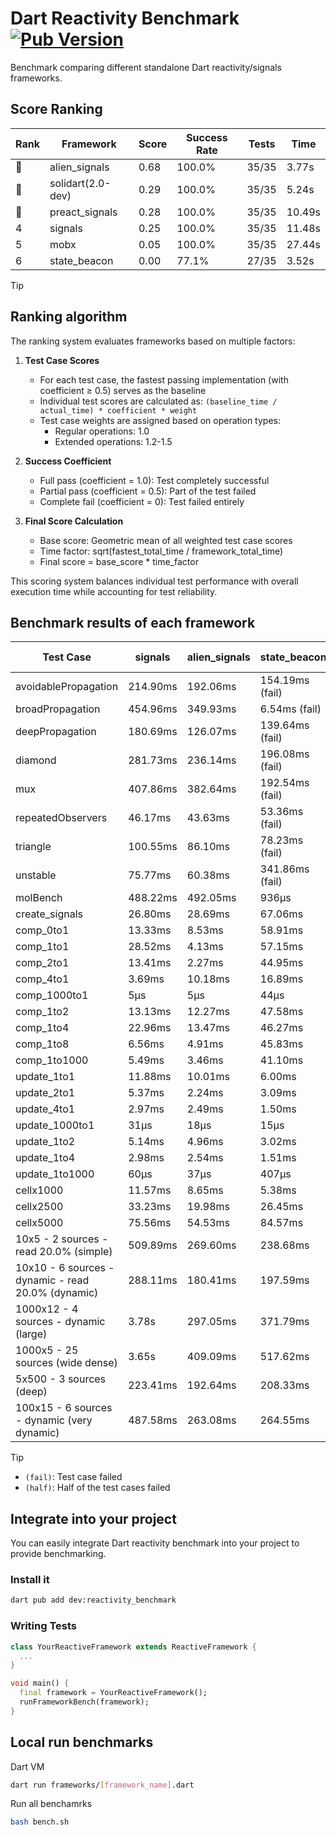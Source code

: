# Dart Reactivity Benchmark [![Pub Version](https://img.shields.io/pub/v/reactivity_benchmark)](https://pub.dev/packages/reactivity_benchmark)

Benchmark comparing different standalone Dart reactivity/signals frameworks.

## Score Ranking

<!-- ranking start -->
| Rank | Framework | Score | Success Rate | Tests | Time |
|------|-----------|-------|--------------|-------|------|
| 🥇 | alien_signals | 0.68 | 100.0% | 35/35 | 3.77s |
| 🥈 | solidart(2.0-dev) | 0.29 | 100.0% | 35/35 | 5.24s |
| 🥉 | preact_signals | 0.28 | 100.0% | 35/35 | 10.49s |
| 4 | signals | 0.25 | 100.0% | 35/35 | 11.48s |
| 5 | mobx | 0.05 | 100.0% | 35/35 | 27.44s |
| 6 | state_beacon | 0.00 | 77.1% | 27/35 | 3.52s |

<!-- ranking end -->

> [!TIP]
> ## Ranking algorithm
>
> The ranking system evaluates frameworks based on multiple factors:
>
> 1. **Test Case Scores**
>    - For each test case, the fastest passing implementation (with coefficient ≥ 0.5) serves as the baseline
>    - Individual test scores are calculated as: `(baseline_time / actual_time) * coefficient * weight`
>    - Test case weights are assigned based on operation types:
>      - Regular operations: 1.0
>      - Extended operations: 1.2-1.5
>
> 2. **Success Coefficient**
>    - Full pass (coefficient = 1.0): Test completely successful
>    - Partial pass (coefficient = 0.5): Part of the test failed
>    - Complete fail (coefficient = 0): Test failed entirely
>
> 3. **Final Score Calculation**
>    - Base score: Geometric mean of all weighted test case scores
>    - Time factor: sqrt(fastest_total_time / framework_total_time)
>    - Final score = base_score * time_factor
>
> This scoring system balances individual test performance with overall execution time while accounting for test reliability.

## Benchmark results of each framework

<!-- test-case start -->
| Test Case | signals | alien_signals | state_beacon | solidart(2.0-dev) | preact_signals | mobx |
|---|---|---|---|---|---|---|
| avoidablePropagation | 214.90ms | 192.06ms | 154.19ms (fail) | 259.18ms | 202.73ms | 2.34s |
| broadPropagation | 454.96ms | 349.93ms | 6.54ms (fail) | 485.49ms | 458.14ms | 4.38s |
| deepPropagation | 180.69ms | 126.07ms | 139.64ms (fail) | 166.41ms | 178.95ms | 1.53s |
| diamond | 281.73ms | 236.14ms | 196.08ms (fail) | 343.62ms | 279.06ms | 2.41s |
| mux | 407.86ms | 382.64ms | 192.54ms (fail) | 428.26ms | 393.86ms | 1.81s |
| repeatedObservers | 46.17ms | 43.63ms | 53.36ms (fail) | 80.71ms | 40.17ms | 237.51ms |
| triangle | 100.55ms | 86.10ms | 78.23ms (fail) | 112.25ms | 102.02ms | 792.10ms |
| unstable | 75.77ms | 60.38ms | 341.86ms (fail) | 97.17ms | 74.27ms | 341.63ms |
| molBench | 488.22ms | 492.05ms | 936μs | 500.89ms | 485.50ms | 584.47ms |
| create_signals | 26.80ms | 28.69ms | 67.06ms | 79.28ms | 5.40ms | 82.11ms |
| comp_0to1 | 13.33ms | 8.53ms | 58.91ms | 24.77ms | 18.06ms | 38.50ms |
| comp_1to1 | 28.52ms | 4.13ms | 57.15ms | 48.63ms | 10.91ms | 17.73ms |
| comp_2to1 | 13.41ms | 2.27ms | 44.95ms | 23.91ms | 11.64ms | 21.07ms |
| comp_4to1 | 3.69ms | 10.18ms | 16.89ms | 15.08ms | 11.91ms | 25.63ms |
| comp_1000to1 | 5μs | 5μs | 44μs | 18μs | 4μs | 35μs |
| comp_1to2 | 13.13ms | 12.27ms | 47.58ms | 37.61ms | 27.11ms | 31.09ms |
| comp_1to4 | 22.96ms | 13.47ms | 46.27ms | 20.45ms | 23.82ms | 28.23ms |
| comp_1to8 | 6.56ms | 4.91ms | 45.83ms | 19.60ms | 13.40ms | 24.61ms |
| comp_1to1000 | 5.49ms | 3.46ms | 41.10ms | 14.00ms | 5.22ms | 15.60ms |
| update_1to1 | 11.88ms | 10.01ms | 6.00ms | 19.56ms | 8.29ms | 25.11ms |
| update_2to1 | 5.37ms | 2.24ms | 3.09ms | 8.05ms | 4.34ms | 10.86ms |
| update_4to1 | 2.97ms | 2.49ms | 1.50ms | 4.09ms | 2.12ms | 6.76ms |
| update_1000to1 | 31μs | 18μs | 15μs | 40μs | 20μs | 68μs |
| update_1to2 | 5.14ms | 4.96ms | 3.02ms | 8.53ms | 4.08ms | 10.81ms |
| update_1to4 | 2.98ms | 2.54ms | 1.51ms | 4.10ms | 2.12ms | 6.93ms |
| update_1to1000 | 60μs | 37μs | 407μs | 150μs | 43μs | 173μs |
| cellx1000 | 11.57ms | 8.65ms | 5.38ms | 11.97ms | 9.73ms | 74.60ms |
| cellx2500 | 33.23ms | 19.98ms | 26.45ms | 34.50ms | 37.06ms | 250.21ms |
| cellx5000 | 75.56ms | 54.53ms | 84.57ms | 78.89ms | 97.26ms | 537.48ms |
| 10x5 - 2 sources - read 20.0% (simple) | 509.89ms | 269.60ms | 238.68ms | 349.62ms | 515.98ms | 2.07s |
| 10x10 - 6 sources - dynamic - read 20.0% (dynamic) | 288.11ms | 180.41ms | 197.59ms | 247.33ms | 296.20ms | 1.53s |
| 1000x12 - 4 sources - dynamic (large) | 3.78s | 297.05ms | 371.79ms | 463.05ms | 3.71s | 1.89s |
| 1000x5 - 25 sources (wide dense) | 3.65s | 409.09ms | 517.62ms | 612.05ms | 2.75s | 3.48s |
| 5x500 - 3 sources (deep) | 223.41ms | 192.64ms | 208.33ms | 253.61ms | 240.73ms | 1.14s |
| 100x15 - 6 sources - dynamic (very dynamic) | 487.58ms | 263.08ms | 264.55ms | 388.90ms | 473.40ms | 1.71s |

<!-- test-case end -->

> [!TIP]
> - `(fail)`: Test case failed
> - `(half)`: Half of the test cases failed

## Integrate into your project

You can easily integrate Dart reactivity benchmark into your project to provide benchmarking.

### Install it

```bash
dart pub add dev:reactivity_benchmark
```

### Writing Tests

```dart
class YourReactiveFramework extends ReactiveFramework {
  ...
}

void main() {
  final framework = YourReactiveFramework();
  runFrameworkBench(framework);
}
```

## Local run benchmarks

Dart VM
```bash
dart run frameworks/[framework_name].dart
```

Run all benchamrks
```bash
bash bench.sh
```
